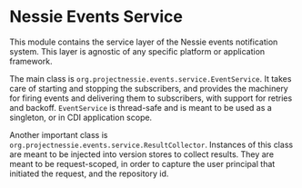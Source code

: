 # Nessie Events Service

This module contains the service layer of the Nessie events notification system. This layer is
agnostic of any specific platform or application framework.

The main class is `org.projectnessie.events.service.EventService`. It takes care of starting and
stopping the subscribers, and provides the machinery for firing events and delivering them to
subscribers, with support for retries and backoff. `EventService` is thread-safe and is meant to
be used as a singleton, or in CDI application scope.

Another important class is `org.projectnessie.events.service.ResultCollector`. Instances of this 
class are meant to be injected into version stores to collect results. They are meant to be 
request-scoped, in order to capture the user principal that initiated the request, and the 
repository id.
